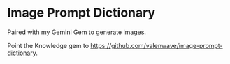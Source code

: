 # Image Prompt Dictionary

Paired with my Gemini Gem to generate images.

Point the Knowledge gem to https://github.com/valenwave/image-prompt-dictionary.
